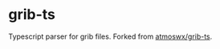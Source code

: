 # grib-ts

Typescript parser for grib files. Forked from [atmoswx/grib-ts](https://github.com/AtmosWX/grib-ts).
